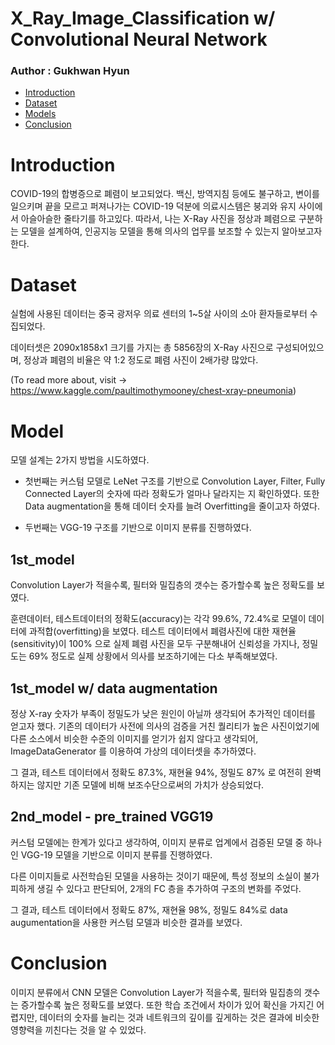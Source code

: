 # X_Ray_Image_Classification w/ Convolutional Neural Network

### Author : Gukhwan Hyun

 * [Introduction](#introduction)
 * [Dataset](#dataset)
 * [Models](#model)
 * [Conclusion](#conclusion)  
  

# Introduction
COVID-19의 합병증으로 폐렴이 보고되었다. 백신, 방역지침 등에도 불구하고, 변이를 일으키며 끝을 모르고 퍼져나가는 COVID-19 덕분에 의료시스템은 붕괴와 유지 사이에서 아슬아슬한 줄타기를 하고있다. 따라서, 나는 X-Ray 사진을 정상과 폐렴으로 구분하는 모델을 설계하여, 인공지능 모델을 통해 의사의 업무를 보조할 수 있는지 알아보고자 한다. 


# Dataset
실험에 사용된 데이터는 중국 광저우 의료 센터의 1~5살 사이의 소아 환자들로부터 수집되었다. 

데이터셋은 2090x1858x1 크기를 가지는 총 5856장의 X-Ray 사진으로 구성되어있으며, 정상과 폐렴의 비율은 약 1:2 정도로 폐렴 사진이 2배가량 많았다.

(To read more about, visit -> https://www.kaggle.com/paultimothymooney/chest-xray-pneumonia) 


# Model
모델 설계는 2가지 방법을 시도하였다. 
* 첫번째는 커스텀 모델로 LeNet 구조를 기반으로 Convolution Layer, Filter, Fully Connected Layer의 숫자에 따라 정확도가 얼마나 달라지는 지 확인하였다. 또한 Data augmentation을 통해 데이터 숫자를 늘려 Overfitting을 줄이고자 하였다.

* 두번째는 VGG-19 구조를 기반으로 이미지 분류를 진행하였다. 


## 1st_model
Convolution Layer가 적을수록, 필터와 밀집층의 갯수는 증가할수록 높은 정확도를 보였다.

훈련데이터, 테스트데이터의 정확도(accuracy)는 각각 99.6%, 72.4%로 모델이 데이터에 과적합(overfitting)을 보였다.
테스트 데이터에서 폐렴사진에 대한 재현율(sensitivity)이 100% 으로 실제 폐렴 사진을 모두 구분해내어 신뢰성을 가지나, 정밀도는 69% 정도로 실제 상황에서 의사를 보조하기에는 다소 부족해보였다. 

## 1st_model w/ data augmentation
정상 X-ray 숫자가 부족이 정밀도가 낮은 원인이 아닐까 생각되어 추가적인 데이터를 얻고자 했다. 기존의 데이터가 사전에 의사의 검증을 거친 퀄리티가 높은 사진이었기에 다른 소스에서 비슷한 수준의 이미지를 얻기가 쉽지 않다고 생각되어, ImageDataGenerator 를 이용하여 가상의 데이터셋을 추가하였다. 

그 결과, 테스트 데이터에서 정확도 87.3%, 재현율 94%, 정밀도 87% 로 여전히 완벽하지는 않지만 기존 모델에 비해 보조수단으로써의 가치가 상승되었다.   


## 2nd_model - pre_trained VGG19 
커스텀 모델에는 한계가 있다고 생각하여, 이미지 분류로 업계에서 검증된 모델 중 하나인 VGG-19 모델을 기반으로 이미지 분류를 진행하였다.

다른 이미지들로 사전학습된 모델을 사용하는 것이기 때문에, 특성 정보의 소실이 불가피하게 생길 수 있다고 판단되어, 2개의 FC 층을 추가하여 구조의 변화를 주었다. 

그 결과, 테스트 데이터에서 정확도 87%, 재현율 98%, 정밀도 84%로 data augumentation을 사용한 커스텀 모델과 비슷한 결과를 보였다. 


# Conclusion
이미지 분류에서 CNN 모델은 Convolution Layer가 적을수록, 필터와 밀집층의 갯수는 증가할수록 높은 정확도를 보였다.
또한 학습 조건에서 차이가 있어 확신을 가지긴 어렵지만, 데이터의 숫자를 늘리는 것과 네트워크의 깊이를 깊게하는 것은 결과에 비슷한 영향력을 끼친다는 것을 
알 수 있었다. 

